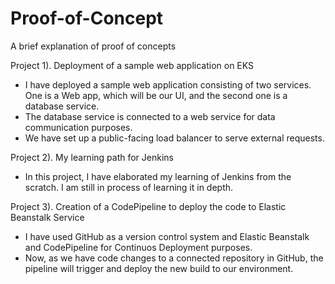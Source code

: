 # Proof-of-Concept

A brief explanation of proof of concepts

Project 1). Deployment of a sample web application on EKS

* I have deployed a sample web application consisting of two services. One is a Web app, which will be our UI, and the second one is a database service. 
* The database service is connected to a web service for data communication purposes.
* We have set up a public-facing load balancer to serve external requests.

Project 2). My learning path for Jenkins

* In this project, I have elaborated my learning of Jenkins from the scratch. I am still in process of learning it in depth.

Project 3). Creation of a CodePipeline to deploy the code to Elastic Beanstalk Service

* I have used GitHub as a version control system and Elastic Beanstalk and CodePipeline for Continuos Deployment purposes.
* Now, as we have code changes to a connected repository in GitHub, the pipeline will trigger and deploy the new build to our environment.

